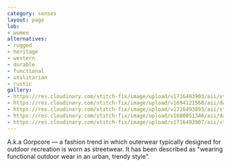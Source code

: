 ```yaml
---
category: senses
layout: page
lob:
- women
alternatives: 
- rugged
- heritage
- western
- durable
- functional
- utilitarian
- rustic
gallery: 
- https://res.cloudinary.com/stitch-fix/image/upload/v1716493903/aii/style_shuffle/May_2024/2023-10-18_W_OLD_A30_0651_1x1.jpg
- https://res.cloudinary.com/stitch-fix/image/upload/v1694121568/aii/da_refresh/US_Womens_FixFall24/2023-06-21_OLD_W_A07_0196_1x1.jpg
- https://res.cloudinary.com/stitch-fix/image/upload/v1716493893/aii/style_shuffle/May_2024/2023-09-20_W_OLD_A08_0213_1x1.jpg
- https://res.cloudinary.com/stitch-fix/image/upload/v1680051346/aii/da_refresh/US_Womens_FixSpring23/22-12-21_Set_A_W_OLD_V13_1x1.jpg
- https://res.cloudinary.com/stitch-fix/image/upload/v1716493907/aii/style_shuffle/May_2024/2023-10-18_W_OLD_A32_0698_1x1.jpg
---
```



A.k.a Gorpcore — a fashion trend in which outerwear typically designed for outdoor recreation is worn as streetwear. It has been described as "wearing functional outdoor wear in an urban, trendy style". 